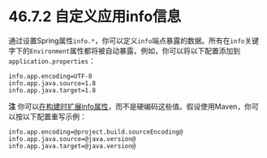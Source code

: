 # 46.7.2 自定义应用info信息

通过设置Spring属性`info.*`，你可以定义`info`端点暴露的数据。所有在`info`关键字下的`Environment`属性都将被自动暴露，例如，你可以将以下配置添加到`application.properties`：

```text
info.app.encoding=UTF-8
info.app.java.source=1.8
info.app.java.target=1.8
```

**注** 你可以[在构建时扩展info属性](http://docs.spring.io/spring-boot/docs/1.4.1.RELEASE/reference/htmlsingle/#howto-automatic-expansion)，而不是硬编码这些值。假设使用Maven，你可以按以下配置重写示例：

```text
info.app.encoding=@project.build.sourceEncoding@
info.app.java.source=@java.version@
info.app.java.target=@java.version@
```

